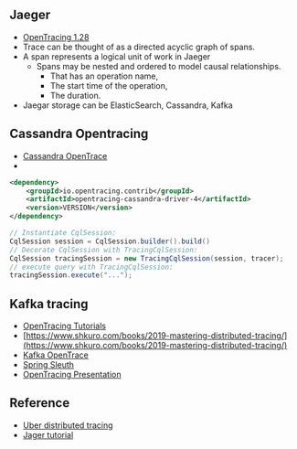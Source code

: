 ## Jaeger

* [OpenTracing 1.28](https://www.jaegertracing.io/docs/1.28/architecture/)
* Trace can be thought of as a directed acyclic graph of spans.
* A span represents a logical unit of work in Jaeger 
  * Spans may be nested and ordered to model causal relationships.
     * That has an operation name, 
     * The start time of the operation, 
     * The duration. 
* Jaegar storage can be ElasticSearch, Cassandra, Kafka

## Cassandra Opentracing

* [Cassandra OpenTrace](https://github.com/opentracing-contrib/java-cassandra-driver)
* 
```xml
<dependency>
    <groupId>io.opentracing.contrib</groupId>
    <artifactId>opentracing-cassandra-driver-4</artifactId>
    <version>VERSION</version>
</dependency>
```

```java
// Instantiate CqlSession:
CqlSession session = CqlSession.builder().build()
// Decorate CqlSession with TracingCqlSession:
CqlSession tracingSession = new TracingCqlSession(session, tracer);
// execute query with TracingCqlSession:
tracingSession.execute("...");
```

## Kafka tracing
* [OpenTracing Tutorials](https://github.com/yurishkuro/opentracing-tutorial)
* [https://www.shkuro.com/books/2019-mastering-distributed-tracing/](https://www.shkuro.com/books/2019-mastering-distributed-tracing/)
* [Kafka OpenTrace](https://github.com/opentracing-contrib/java-kafka-client/tree/master/opentracing-kafka-spring)
* [Spring Sleuth](https://github.com/mohanmca/spring_guides/blob/master/spring-cloud-sleuth/sleuth_log.json)
* [OpenTracing Presentation](https://www.bit.ly/cncfopentracing)

## Reference
* [Uber distributed tracing](https://eng.uber.com/distributed-tracing/)
* [Jager tutorial](https://www.scalyr.com/blog/jaeger-tracing-tutorial/#:~:text=Span%20%E2%80%93%20The%20logical%20unit%20of,way%20Jaeger%20presents%20execution%20requests.)
